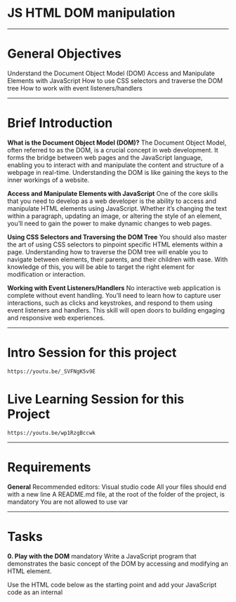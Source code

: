 # JS HTML DOM manipulation
***************************************************************************************************************************
# General Objectives
Understand the Document Object Model (DOM)
Access and Manipulate Elements with JavaScript
How to use CSS selectors and traverse the DOM tree
How to work with event listeners/handlers

***************************************************************************************************************************

# Brief Introduction

**What is the Document Object Model (DOM)?**
The Document Object Model, often referred to as the DOM, is a crucial concept in web development. It forms the bridge between web pages and the JavaScript language, enabling you to interact with and manipulate the content and structure of a webpage in real-time. Understanding the DOM is like gaining the keys to the inner workings of a website.

**Access and Manipulate Elements with JavaScript**
One of the core skills that you need to develop as a web developer is the ability to access and manipulate HTML elements using JavaScript. Whether it’s changing the text within a paragraph, updating an image, or altering the style of an element, you’ll need to gain the power to make dynamic changes to web pages.

**Using CSS Selectors and Traversing the DOM Tree**
You should also master the art of using CSS selectors to pinpoint specific HTML elements within a page. Understanding how to traverse the DOM tree will enable you to navigate between elements, their parents, and their children with ease. With knowledge of this, you will be able to target the right element for modification or interaction.

**Working with Event Listeners/Handlers**
No interactive web application is complete without event handling. You’ll need to learn how to capture user interactions, such as clicks and keystrokes, and respond to them using event listeners and handlers. This skill will open doors to building engaging and responsive web experiences.
***************************************************************************************************************************

# Intro Session for this project
    https://youtu.be/_SVFNgK5v9E

# Live Learning Session for this Project
    https://youtu.be/wp1RzgBccwk

***************************************************************************************************************************

# Requirements
**General**
Recommended editors: Visual studio code
All your files should end with a new line
A README.md file, at the root of the folder of the project, is mandatory
You are not allowed to use var
***************************************************************************************************************************

# Tasks
**0. Play with the DOM**
mandatory
Write a JavaScript program that demonstrates the basic concept of the DOM by accessing and modifying an HTML element.

Use the HTML code below as the starting point and add your JavaScript code as an internal <script> tag:

<!DOCTYPE html>
<html>
<head>
  <title>DOM Introduction</title>
</head>
<body>
  <p id="myParagraph">This is a paragraph.</p>
</body>
</html>
Write JavaScript code to select the element using its id and store it in a variable
Use the DOM API to modify the content of the <p> element to I successfully updated this paragraph with javascript
Make use of document.getElementById
Verify that the program successfully modifies the element content when the HTML file is opened in a browser.
Repo:

GitHub repository: alx_javascript
Directory: dom_manipulation
File: 0-select-id.html
0/11 pts
***************************************************************************************************************************

**1. Selecting HTML Elements Using Selectors**
mandatory
Write a JavaScript program that demonstrates the use of selectors to select specific HTML elements.

Use the HTML code below as the starting point and add your JavaScript code as an internal <script> tag:

<!DOCTYPE html>
<html>
<head>
  <title>Selecting Elements</title>
  <style>
    .highlight {
      color: red;
    }
  </style>
</head>
<body>
  <p class="highlight">This is a highlighted paragraph.</p>
  <p>This is a normal paragraph.</p>
</body>
</html>
Use the DOM API to modify the format of the <p class="highlight"> element to make the content boldened
Make use of document.querySelectorAll
Verify that the program successfully modifies the element content when the HTML file is opened in a browser.
Repo:

GitHub repository: alx_javascript
Directory: dom_manipulation
File: 1-select-class.html
0/11 pts
***************************************************************************************************************************

**2. Modifying Element Content, Attributes, and Styles**
mandatory
Write a JavaScript program that demonstrates the use of selectors to select specific HTML elements.

Use the HTML code below as the starting point and add your JavaScript code as an internal <script> tag:

<!DOCTYPE html>
<html>
<head>
  <title>Modifying Elements</title>
  <style>
    img {
      border: 1px solid black;
    }
  </style>
</head>
<body>
  <img id="myImage" src="https://picsum.photos/200/300" alt="My Image">
</body>
</html>
Write JavaScript code to select the <img> element using its id and store it in a variable.
Use the DOM API to modify the following:
the src to https://picsum.photos/200/301,
the alt to New image
the border style to 2px solid red
Make use of document.getElementById
Verify that the program successfully modifies the element content when the HTML file is opened in a browser.
Repo:

GitHub repository: alx_javascript
Directory: dom_manipulation
File: 2-select-image.html
0/6 pts
***************************************************************************************************************************

**3. Creating, Appending, and Removing Elements**
mandatory
Write a JavaScript program that demonstrates the creation, appending, and removal of elements using the DOM.

Use the HTML code below as the starting point and add your JavaScript code as an internal <script> tag:

<!DOCTYPE html>
<html>
<head>
  <title>Creating and Removing Elements</title>
</head>
<body>
  <div id="container"></div>
</body>
</html>
Write JavaScript code to select the container element using its id and store it in a variable.
Use the DOM API to create a new <p> element, and add New paragraph as its content
Append the newly created elements to the container element.
Add a button that removes/hides the newly created paragraph when first click and shows it when clicked again
Verify that the program successfully creates, appends, and toggles elements when the HTML file is opened in a browser.
Repo:

GitHub repository: alx_javascript
Directory: dom_manipulation
File: 3-multiple-actions.html
***************************************************************************************************************************

# PROJECT AUTHOR:
    NEVILLE OTIENO, ALX SE PROGRAM
***************************************************************************************************************************

